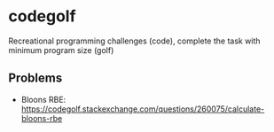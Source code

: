 # codegolf
Recreational programming challenges (code), complete the task with minimum program size (golf)

## Problems
* Bloons RBE: https://codegolf.stackexchange.com/questions/260075/calculate-bloons-rbe